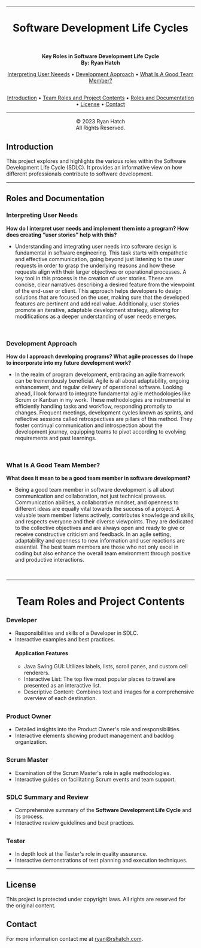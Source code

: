 <!DOCTYPE html>
<html>
  <body>
    <hr>
    <h1 align="center">Software Development Life Cycles</h1>
    <br>
    <p align="center">
      <strong>Key Roles in Software Development Life Cycle</strong>
      <br>
      <strong>By: Ryan Hatch</strong>
      <br>
    </p>
    <p align="center">
      <a href="#user-needs">Interpreting User Neeeds</a> • <a href="#development-approach">Development Approach</a> • <a href="#good-team-mate">What Is A Good Team Member?</a>
    </p>
    <h2></h2>
    <p align="center">
      <a href="#introduction">Introduction</a> • <a href="#Roles">Team Roles and Project Contents</a> • <a href="#roles-documentation">Roles and Documentation</a> • <a href="#license">License</a> • <a href="#contact">Contact</a>
    </p>
    <hr>
    <p align="center">
      <!-- <strong>By: Ryan Hatch</strong><br> -->
    <p align="center"> &copy; 2023 Ryan Hatch <br> All Rights Reserved. </p>
    </p>
    <h2 id="introduction">Introduction</h2>
    <p>
    <p>This project explores and highlights the various roles within the Software Development Life Cycle (SDLC). It provides an informative view on how different professionals contribute to software development.</p>
    </p>
    <hr>
    <h2 id="roles-documentation">Roles and Documentation</h2>
    <h3 id="user-needs">Interpreting User Needs</h3>
    <strong>How do I interpret user needs and implement them into a program? How does creating “user stories” help with this?</strong>
    <p>
    <ul>
      <li>Understanding and integrating user needs into software design is fundamental in software engineering. This task starts with empathetic and effective communication, going beyond just listening to the user requests in order to grasp the underlying reasons and how these requests align with their larger objectives or operational processes. A key tool in this process is the creation of user stories. These are concise, clear narratives describing a desired feature from the viewpoint of the end-user or client. This approach helps developers to design solutions that are focused on the user, making sure that the developed features are pertinent and add real value. Additionally, user stories promote an iterative, adaptable development strategy, allowing for modifications as a deeper understanding of user needs emerges.</li>
    </ul>
    </p>
    <br>
    <h3 id="development-approach">Development Approach</h3>
    <strong>How do I approach developing programs? What agile processes do I hope to incorporate into my future development work?</strong>
    <p>
    <ul>
      <li>In the realm of program development, embracing an agile framework can be tremendously beneficial. Agile is all about adaptability, ongoing enhancement, and regular delivery of operational software. Looking ahead, I look forward to integrate fundamental agile methodologies like Scrum or Kanban in my work. These methodologies are instrumental in efficiently handling tasks and workflow, responding promptly to changes. Frequent meetings, development cycles known as sprints, and reflective sessions called retrospectives are pillars of this method. They foster continual communication and introspection about the development journey, equipping teams to pivot according to evolving requirements and past learnings.</li>
    </ul>
    <br>
    <h3 id="good-team-mate">What Is A Good Team Member?</h3>
    <strong>What does it mean to be a good team member in software development?</strong>
    <p>
    <ul>
      <li>Being a good team member in software development is all about communication and collaboration, not just technical prowess. Communication abilities, a collaborative mindset, and openness to different ideas are equally vital towards the success of a project. A valuable team member listens actively, contributes knowledge and skills, and respects everyone and their diverse viewpoints. They are dedicated to the collective objectives and are always open and ready to give or receive constructive criticism and feedback. In an agile setting, adaptability and openness to new information and user reactions are essential. The best team members are those who not only excel in coding but also enhance the overall team environment through positive and productive interactions.</li>
    </ul>
    <br>
    <hr>
    <h1 align="center" id="Roles">Team Roles and Project Contents</h1>
    <!-- <h1 id="Roles">Team Roles and Project Contents</h1> -->
    <h3 id="developer">Developer</h3>
    <ul>
      <li>Responsibilities and skills of a Developer in SDLC.</li>
      <li>Interactive examples and best practices.</li>
      <h4 id="application-features">Application Features</h4>
      <ul>
        <li>Java Swing GUI: Utilizes labels, lists, scroll panes, and custom cell renderers.</li>
        <li>Interactive List: The top five most popular places to travel are presented as an interactive list.</li>
        <li>Descriptive Content: Combines text and images for a comprehensive overview of each destination.</li>
      </ul>
    </ul>
    <h2></h2>
    <h3 id="product-owner">Product Owner</h3>
    <ul>
      <li>Detailed insights into the Product Owner's role and responsibilities.</li>
      <li>Interactive elements showing product management and backlog organization.</li>
    </ul>
    <h2></h2>
    <h3 id="scrum-master">Scrum Master</h3>
    <ul>
      <li>Examination of the Scrum Master's role in agile methodologies.</li>
      <li>Interactive guides on facilitating Scrum events and team support.</li>
    </ul>
    <h2></h2>
    <h3 id="sdlc-summary-and-review">SDLC Summary and Review</h3>
    <ul>
      <li>Comprehensive summary of the <strong>Software Development Life Cycle</strong> and its process. </li>
      <li>Interactive review guidelines and best practices.</li>
    </ul>
    <h2></h2>
    <h3 id="tester">Tester</h3>
    <ul>
      <li>In depth look at the Tester's role in quality assurance.</li>
      <li>Interactive demonstrations of test planning and execution techniques.</li>
    </ul>
    <hr>
    <h2 id="license">License</h2>
    <p>This project is protected under copyright laws. All rights are reserved for the original content.</p>
    <h2 id="contact">Contact</h2>
    <p>For more information contact me at <a href="mailto:ryan@rshatch.com">ryan@rshatch.com</a>. </p>
  </body>
</html>